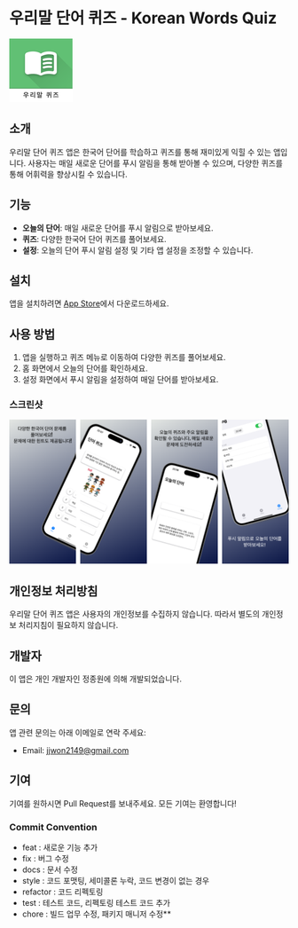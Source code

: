 # 우리말 단어 퀴즈 - Korean Words Quiz

![App Logo](WordQuizDaily/WordQuizDaily/Assets.xcassets/AppIcon.appiconset/114.png)

## 소개
우리말 단어 퀴즈 앱은 한국어 단어를 학습하고 퀴즈를 통해 재미있게 익힐 수 있는 앱입니다. 사용자는 매일 새로운 단어를 푸시 알림을 통해 받아볼 수 있으며, 다양한 퀴즈를 통해 어휘력을 향상시킬 수 있습니다.

## 기능
- **오늘의 단어**: 매일 새로운 단어를 푸시 알림으로 받아보세요.
- **퀴즈**: 다양한 한국어 단어 퀴즈를 풀어보세요.
- **설정**: 오늘의 단어 푸시 알림 설정 및 기타 앱 설정을 조정할 수 있습니다.

## 설치
앱을 설치하려면 [App Store](link_to_app_store)에서 다운로드하세요.

## 사용 방법
1. 앱을 실행하고 퀴즈 메뉴로 이동하여 다양한 퀴즈를 풀어보세요.
2. 홈 화면에서 오늘의 단어를 확인하세요.
3. 설정 화면에서 푸시 알림을 설정하여 매일 단어를 받아보세요.

### 스크린샷
![Screenshots](docs/groupScreenshot.png)

## 개인정보 처리방침
우리말 단어 퀴즈 앱은 사용자의 개인정보를 수집하지 않습니다. 따라서 별도의 개인정보 처리지침이 필요하지 않습니다.

## 개발자
이 앱은 개인 개발자인 정종원에 의해 개발되었습니다.

## 문의
앱 관련 문의는 아래 이메일로 연락 주세요:
- Email: jjwon2149@gmail.com

## 기여
기여를 원하시면 Pull Request를 보내주세요. 모든 기여는 환영합니다!

### Commit Convention
- feat : 새로운 기능 추가
- fix : 버그 수정
- docs : 문서 수정
- style : 코드 포맷팅, 세미콜론 누락, 코드 변경이 없는 경우
- refactor : 코드 리펙토링
- test : 테스트 코드, 리펙토링 테스트 코드 추가
- chore : 빌드 업무 수정, 패키지 매니저 수정**
